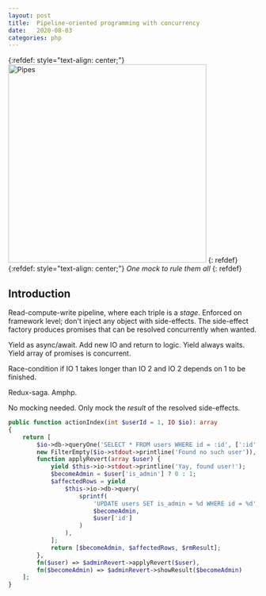 ```yaml
---
layout: post
title:  Pipeline-oriented programming with concurrency
date:   2020-08-03
categories: php
---
```


{:refdef: style="text-align: center;"}
<img src="{{ site.url }}/assets/img/pipe.webp" alt="Pipes" height="400px"/>
{: refdef}
{:refdef: style="text-align: center;"}
_One mock to rule them all_
{: refdef}

## Introduction

Read-compute-write pipeline, where each triple is a _stage_. Enforced on framework level; don't inject any object with side-effects. The side-effect factory produces promises that can be resolved concurrently when wanted.

Yield as async/await. Add new IO and return to logic. Yield always waits. Yield array of promises is concurrent.

Race-condition if IO 1 takes longer than IO 2 and IO 2 depends on 1 to be finished.

Redux-saga. Amphp.

No mocking needed. Only mock the _result_ of the resolved side-effects.

```php
public function actionIndex(int $userId = 1, IO $io): array
{
    return [
        $io->db->queryOne('SELECT * FROM users WHERE id = :id', [':id' => $userId]),
        new FilterEmpty($io->stdout->printline('Found no such user')),
        function applyRevert(array $user) {
            yield $this->io->stdout->printline('Yay, found user!');
            $becomeAdmin = $user['is_admin'] ? 0 : 1;
            $affectedRows = yield
                $this->io->db->query(
                    sprintf(
                        'UPDATE users SET is_admin = %d WHERE id = %d',
                        $becomeAdmin,
                        $user['id']
                    )
                ),
            ];
            return [$becomeAdmin, $affectedRows, $rmResult];
        },
        fn($user) => $adminRevert->applyRevert($user),
        fn($becomeAdmin) => $adminRevert->showResult($becomeAdmin)
    ];
}
```
